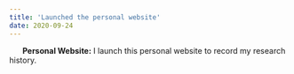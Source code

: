 ```yaml
---
title: 'Launched the personal website'
date: 2020-09-24
---
```


&nbsp;&nbsp;&nbsp;&nbsp;&nbsp; **Personal Website:** I launch this personal website to record my research history.
